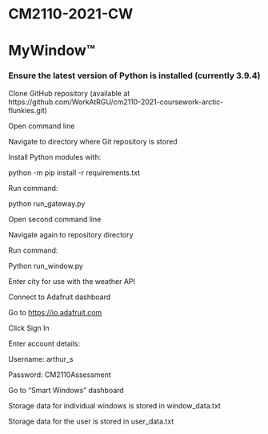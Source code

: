 # CM2110-2021-CW
# MyWindow™
<h3>Ensure the latest version of Python is installed (currently 3.9.4)</h3>

<p>Clone GitHub repository (available at https://github.com/WorkAtRGU/cm2110-2021-coursework-arctic-flunkies.git)</p> 

Open command line 

Navigate to directory where Git repository is stored 

Install Python modules with: 

python -m pip install -r requirements.txt 

Run command: 

python run_gateway.py 

Open second command line 

Navigate again to repository directory 

Run command: 

Python run_window.py 

Enter city for use with the weather API 

Connect to Adafruit dashboard 

Go to https://io.adafruit.com 

Click Sign In 

Enter account details: 

Username: arthur_s 

Password: CM2110Assessment 

Go to “Smart Windows” dashboard 

Storage data for individual windows is stored in window_data.txt 

Storage data for the user is stored in user_data.txt 
